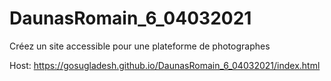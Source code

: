 # DaunasRomain_6_04032021
Créez un site accessible pour une plateforme de photographes

Host: https://gosugladesh.github.io/DaunasRomain_6_04032021/index.html
